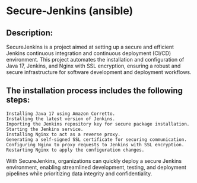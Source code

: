 # Secure-Jenkins (ansible)

## Description:
SecureJenkins is a project aimed at setting up a secure and efficient Jenkins continuous integration and continuous deployment (CI/CD) environment. This project automates the installation and configuration of Java 17, Jenkins, and Nginx with SSL encryption, ensuring a robust and secure infrastructure for software development and deployment workflows.

## The installation process includes the following steps:

    Installing Java 17 using Amazon Corretto.
    Installing the latest version of Jenkins.
    Importing the Jenkins repository key for secure package installation.
    Starting the Jenkins service.
    Installing Nginx to act as a reverse proxy.
    Generating a self-signed SSL certificate for securing communication.
    Configuring Nginx to proxy requests to Jenkins with SSL encryption.
    Restarting Nginx to apply the configuration changes.

With SecureJenkins, organizations can quickly deploy a secure Jenkins environment, enabling streamlined development, testing, and deployment pipelines while prioritizing data integrity and confidentiality.

